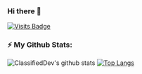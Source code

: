 ### Hi there 👋
[![Visits Badge](https://badges.pufler.dev/visits/ClassifiedDev/ClassifiedDev)](https://badges.pufler.dev/visits/ClassifiedDev/ClassifiedDev)

### ⚡ My Github Stats:
![ClassifiedDev's github stats](https://github-readme-stats.vercel.app/api?username=ClassifiedDev&show_icons=true&title_color=22c9e3&icon_color=f75cff&text_color=daf7dc&bg_color=0c1324)
[![Top Langs](https://github-readme-stats.vercel.app/api/top-langs/?username=ClassifiedDev&layout=compact&text_color=22c9e3&bg_color=0c1324)](https://github.com/anuraghazra/github-readme-stats)

<!--
### Hi there 👋

**ClassifiedDev/ClassifiedDev** is a ✨ _special_ ✨ repository because its `README.md` (this file) appears on your GitHub profile.

Here are some ideas to get you started:

- 🔭 I’m currently working on ...
- 🌱 I’m currently learning ...
- 👯 I’m looking to collaborate on ...
- 🤔 I’m looking for help with ...
- 💬 Ask me about ...
- 📫 How to reach me: ...
- 😄 Pronouns: ...
- ⚡ Fun fact: ...
-->
